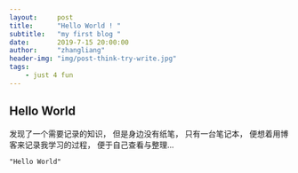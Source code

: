 ```yaml
---
layout:     post
title:      "Hello World ! "
subtitle:   "my first blog "
date:       2019-7-15 20:00:00
author:     "zhangliang"
header-img: "img/post-think-try-write.jpg"
tags:
    - just 4 fun
---
```


## Hello World
发现了一个需要记录的知识，
但是身边没有纸笔，
只有一台笔记本，
便想着用博客来记录我学习的过程，
便于自己查看与整理...

```
"Hello World"
```
